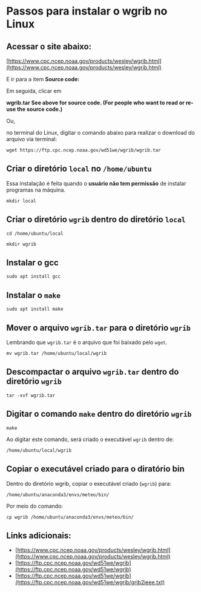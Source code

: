 # Passos para instalar o wgrib no Linux

## Acessar o site abaixo:

[https://www.cpc.ncep.noaa.gov/products/wesley/wgrib.html](https://www.cpc.ncep.noaa.gov/products/wesley/wgrib.html)

E ir para a item **Source code:**

Em seguida, clicar em

**wgrib.tar See above for source code. (For people who want to read or re-use the source code.)**

Ou,

no terminal do Linux, digitar o comando abaixo para realizar o download do arquivo via terminal:

```
wget https://ftp.cpc.ncep.noaa.gov/wd51we/wgrib/wgrib.tar
```

## Criar o diretório ```local``` no ```/home/ubuntu```

Essa instalação é feita quando o **usuário não tem permissão** de instalar programas na máquina.

```
mkdir local
```

## Criar o diretório ```wgrib``` dentro do diretório ```local```

```
cd /home/ubuntu/local
```

```
mkdir wgrib
```

## Instalar o gcc

```
sudo apt install gcc
```

## Instalar o ```make```

```
sudo apt install make
```

## Mover o arquivo ```wgrib.tar``` para o diretório ```wgrib```

Lembrando que ```wgrib.tar``` é o arquivo que foi baixado pelo ```wget```.

```
mv wgrib.tar /home/ubuntu/local/wgrib
```

## Descompactar o arquivo ```wgrib.tar``` dentro do diretório ```wgrib```

```
tar -xvf wgrib.tar
```

## Digitar o comando ```make``` dentro do diretório ```wgrib```

```
make
```

Ao digitar este comando, será criado o executável ```wgrib``` dentro de:

```
/home/ubuntu/local/wgrib
```

## Copiar o executável criado para o diratório bin

Dentro do diretório wgrib, copiar o executável criado (```wgrib```) para:

```
/home/ubuntu/anaconda3/envs/meteo/bin/
```

Por meio do comando:

```
cp wgrib /home/ubuntu/anaconda3/envs/meteo/bin/
```

## Links adicionais:

* [https://www.cpc.ncep.noaa.gov/products/wesley/wgrib.html](https://www.cpc.ncep.noaa.gov/products/wesley/wgrib.html)
* [https://ftp.cpc.ncep.noaa.gov/wd51we/wgrib](https://ftp.cpc.ncep.noaa.gov/wd51we/wgrib)
* [https://ftp.cpc.ncep.noaa.gov/wd51we/wgrib](https://ftp.cpc.ncep.noaa.gov/wd51we/wgrib/grib2ieee.txt)